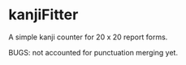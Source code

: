 # kanjiFitter
A simple kanji counter for 20 x 20 report forms.

BUGS: not accounted for punctuation merging yet.
